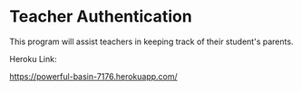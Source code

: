 # Teacher Authentication

This program will assist teachers in keeping track of their student's parents.


Heroku Link:


https://powerful-basin-7176.herokuapp.com/
